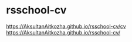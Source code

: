 # rsschool-cv
https://AksultanAitkozha.github.io/rsschool-cv/cv
https://AksultanAitkozha.github.io/rsschool-cv/
